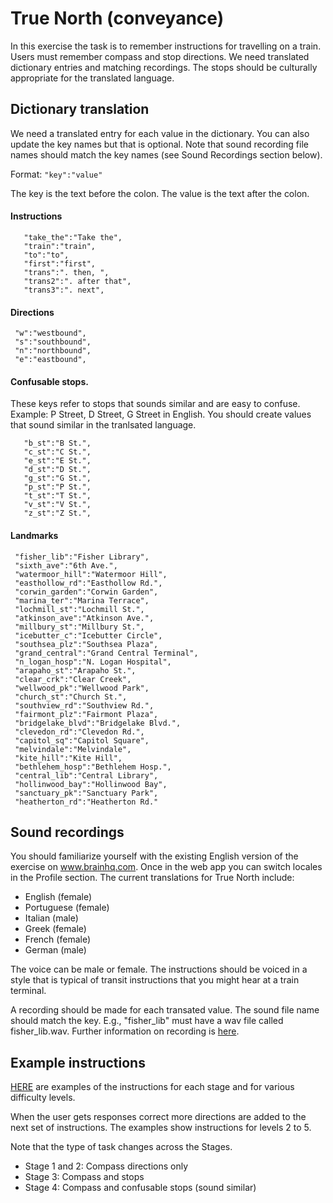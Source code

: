 # True North (conveyance)
In this exercise the task is to remember instructions for travelling on a train. Users must remember compass and stop directions. We need translated dictionary entries and matching recordings. The stops should be culturally appropriate for the translated language. 

## Dictionary translation
We need a translated entry for each value in the dictionary. You can also update the key names but that is optional. Note that sound recording file names should match the key names (see Sound Recordings section below). 

Format:
```"key":"value"```

The key is the text before the colon. The value is the text after the colon.


#### Instructions
```   
   "take_the":"Take the",
   "train":"train",
   "to":"to",
   "first":"first",
   "trans":". then, ",
   "trans2":". after that",
   "trans3":". next",

  ```  
  
#### Directions
  ```   
   "w":"westbound",
   "s":"southbound",
   "n":"northbound",
   "e":"eastbound",
  ```  
 
#### Confusable stops. 
These keys refer to stops that sounds similar and are easy to confuse. Example: P Street, D Street, G Street in English. You should create values that sound similar in the tranlsated language. 
```
   "b_st":"B St.",
   "c_st":"C St.",
   "e_st":"E St.",
   "d_st":"D St.",
   "g_st":"G St.",
   "p_st":"P St.",
   "t_st":"T St.",
   "v_st":"V St.",
   "z_st":"Z St.",
```

#### Landmarks
  ```   
   "fisher_lib":"Fisher Library",
   "sixth_ave":"6th Ave.",
   "watermoor_hill":"Watermoor Hill",
   "easthollow_rd":"Easthollow Rd.",
   "corwin_garden":"Corwin Garden",
   "marina_ter":"Marina Terrace",
   "lochmill_st":"Lochmill St.",
   "atkinson_ave":"Atkinson Ave.",
   "millbury_st":"Millbury St.",
   "icebutter_c":"Icebutter Circle",
   "southsea_plz":"Southsea Plaza",
   "grand_central":"Grand Central Terminal",
   "n_logan_hosp":"N. Logan Hospital",
   "arapaho_st":"Arapaho St.",
   "clear_crk":"Clear Creek",
   "wellwood_pk":"Wellwood Park",
   "church_st":"Church St.",
   "southview_rd":"Southview Rd.",
   "fairmont_plz":"Fairmont Plaza",
   "bridgelake_blvd":"Bridgelake Blvd.",
   "clevedon_rd":"Clevedon Rd.",
   "capitol_sq":"Capitol Square",
   "melvindale":"Melvindale",
   "kite_hill":"Kite Hill",
   "bethlehem_hosp":"Bethlehem Hosp.",
   "central_lib":"Central Library",
   "hollinwood_bay":"Hollinwood Bay",
   "sanctuary_pk":"Sanctuary Park",
   "heatherton_rd":"Heatherton Rd."
```

## Sound recordings
  
  You should familiarize yourself with the existing English version of the exercise on www.brainhq.com. Once in the web app you can switch locales in the Profile section. The current translations for True North include:
  
  - English (female)
  - Portuguese (female) 
  - Italian (male) 
  - Greek (female) 
  - French (female) 
  - German (male)
  
  The voice can be male or female. The instructions should be voiced in a style that is typical of transit instructions that you might hear at a train terminal. 
  
  A recording should be made for each transated value. The sound file name should match the key.
  E.g., "fisher_lib" must have a wav file called fisher_lib.wav.
  Further information on recording is [here](recording_instr.md).
  
 ## Example instructions 
 [HERE](conveyanceExampleInstructions.csv) are examples of the instructions for each stage and for various difficulty levels. 
 
 When the user gets responses correct more directions are added to the next set of instructions. The examples show instructions for levels 2 to 5.

 Note that the type of task changes across the Stages. 
 - Stage 1 and 2: Compass directions only
 - Stage 3: Compass and stops
 - Stage 4: Compass and confusable stops (sound similar)
 
